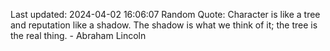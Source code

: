 Last updated: 2024-04-02 16:06:07
Random Quote: Character is like a tree and reputation like a shadow. The shadow is what we think of it; the tree is the real thing. - Abraham Lincoln
